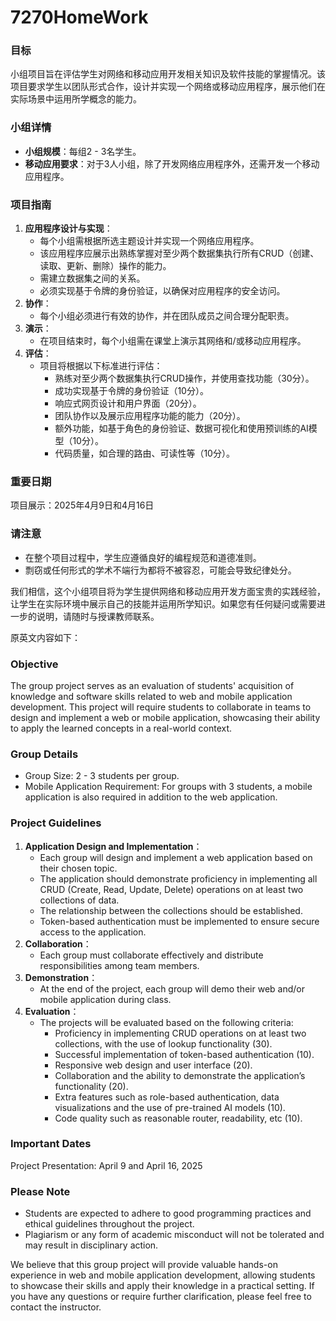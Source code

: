 # 7270HomeWork

### 目标
小组项目旨在评估学生对网络和移动应用开发相关知识及软件技能的掌握情况。该项目要求学生以团队形式合作，设计并实现一个网络或移动应用程序，展示他们在实际场景中运用所学概念的能力。
### 小组详情
- **小组规模**：每组2 - 3名学生。
- **移动应用要求**：对于3人小组，除了开发网络应用程序外，还需开发一个移动应用程序。
### 项目指南
1. **应用程序设计与实现**：
    - 每个小组需根据所选主题设计并实现一个网络应用程序。
    - 该应用程序应展示出熟练掌握对至少两个数据集执行所有CRUD（创建、读取、更新、删除）操作的能力。
    - 需建立数据集之间的关系。
    - 必须实现基于令牌的身份验证，以确保对应用程序的安全访问。
2. **协作**：
    - 每个小组必须进行有效的协作，并在团队成员之间合理分配职责。
3. **演示**：
    - 在项目结束时，每个小组需在课堂上演示其网络和/或移动应用程序。
4. **评估**：
    - 项目将根据以下标准进行评估：
        - 熟练对至少两个数据集执行CRUD操作，并使用查找功能（30分）。
        - 成功实现基于令牌的身份验证（10分）。
        - 响应式网页设计和用户界面（20分）。
        - 团队协作以及展示应用程序功能的能力（20分）。
        - 额外功能，如基于角色的身份验证、数据可视化和使用预训练的AI模型（10分）。
        - 代码质量，如合理的路由、可读性等（10分）。
### 重要日期
项目展示：2025年4月9日和4月16日
### 请注意
- 在整个项目过程中，学生应遵循良好的编程规范和道德准则。
- 剽窃或任何形式的学术不端行为都将不被容忍，可能会导致纪律处分。

我们相信，这个小组项目将为学生提供网络和移动应用开发方面宝贵的实践经验，让学生在实际环境中展示自己的技能并运用所学知识。如果您有任何疑问或需要进一步的说明，请随时与授课教师联系。 

原英文内容如下：
### Objective
The group project serves as an evaluation of students' acquisition of knowledge and software skills related to web and mobile application development. This project will require students to collaborate in teams to design and implement a web or mobile application, showcasing their ability to apply the learned concepts in a real-world context.
### Group Details
- Group Size: 2 - 3 students per group.
- Mobile Application Requirement: For groups with 3 students, a mobile application is also required in addition to the web application.
### Project Guidelines
1. **Application Design and Implementation**：
    - Each group will design and implement a web application based on their chosen topic.
    - The application should demonstrate proficiency in implementing all CRUD (Create, Read, Update, Delete) operations on at least two collections of data.
    - The relationship between the collections should be established.
    - Token-based authentication must be implemented to ensure secure access to the application.
2. **Collaboration**：
    - Each group must collaborate effectively and distribute responsibilities among team members.
3. **Demonstration**：
    - At the end of the project, each group will demo their web and/or mobile application during class.
4. **Evaluation**：
    - The projects will be evaluated based on the following criteria:
        - Proficiency in implementing CRUD operations on at least two collections, with the use of lookup functionality (30).
        - Successful implementation of token-based authentication (10).
        - Responsive web design and user interface (20).
        - Collaboration and the ability to demonstrate the application’s functionality (20).
        - Extra features such as role-based authentication, data visualizations and the use of pre-trained AI models (10).
        - Code quality such as reasonable router, readability, etc (10).
### Important Dates
Project Presentation: April 9 and April 16, 2025
### Please Note
- Students are expected to adhere to good programming practices and ethical guidelines throughout the project.
- Plagiarism or any form of academic misconduct will not be tolerated and may result in disciplinary action.

We believe that this group project will provide valuable hands-on experience in web and mobile application development, allowing students to showcase their skills and apply their knowledge in a practical setting. If you have any questions or require further clarification, please feel free to contact the instructor. 
